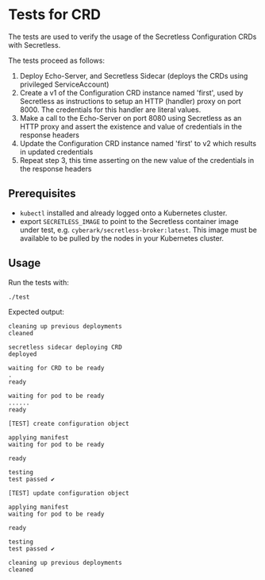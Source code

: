 # Tests for CRD

The tests are used to verify the usage of the Secretless Configuration CRDs with Secretless.

The tests proceed as follows:
1. Deploy Echo-Server, and Secretless Sidecar (deploys the CRDs using privileged ServiceAccount)
2. Create a v1 of the Configuration CRD instance named 'first', used by Secretless as instructions to setup an HTTP (handler) proxy on port 8000. The credentials for this handler are literal values.
3. Make a call to the Echo-Server on port 8080 using Secretless as an HTTP proxy and assert the existence and value of credentials in the response headers
4. Update the Configuration CRD instance named 'first' to v2 which results in updated credentials
5. Repeat step 3, this time asserting on the new value of the credentials in the response headers

## Prerequisites

+ `kubectl` installed and already logged onto a Kubernetes cluster.
+ export `SECRETLESS_IMAGE` to point to the Secretless container image under test, e.g. `cyberark/secretless-broker:latest`. This image must be available to be pulled by the nodes in your Kubernetes cluster.

## Usage

Run the tests with:
```bash
./test
```

Expected output:
```
cleaning up previous deployments
cleaned

secretless sidecar deploying CRD
deployed

waiting for CRD to be ready
.
ready

waiting for pod to be ready
......
ready

[TEST] create configuration object

applying manifest
waiting for pod to be ready

ready

testing
test passed ✔

[TEST] update configuration object

applying manifest
waiting for pod to be ready

ready

testing
test passed ✔

cleaning up previous deployments
cleaned

```
